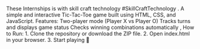 
These Internships is with skill craft technology #SkillCraftTechnology .
A simple and interactive Tic-Tac-Toe game built using HTML, CSS, and JavaScript.  Features:  Two-player mode (Player X vs Player O)  Tracks turns and displays game status  Checks winning combinations automatically , How to Run:  1. Clone the repository or download the ZIP file.   2. Open index.html in your browser.   3. Start playing 🎉
